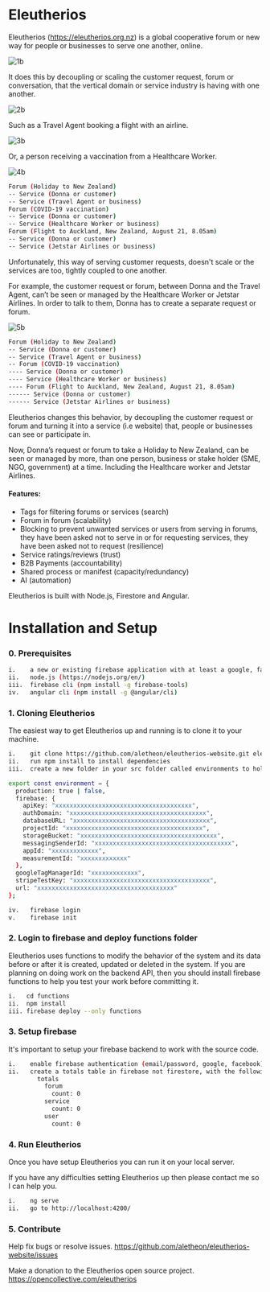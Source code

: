# Eleutherios

Eleutherios (https://eleutherios.org.nz) is a global cooperative forum or new way for people or businesses to serve one another, online.

![1b](./src/assets/1b.jpg)

It does this by decoupling or scaling the customer request, forum or conversation, that the vertical domain or service industry is having with one another.

![2b](./src/assets/2b.jpg)

Such as a Travel Agent booking a flight with an airline.

![3b](./src/assets/3b.jpg)

Or, a person receiving a vaccination from a Healthcare Worker.

![4b](./src/assets/4b.jpg)
```bash
Forum (Holiday to New Zealand)
-- Service (Donna or customer)
-- Service (Travel Agent or business)
Forum (COVID-19 vaccination)
-- Service (Donna or customer)
-- Service (Healthcare Worker or business)
Forum (Flight to Auckland, New Zealand, August 21, 8.05am)
-- Service (Donna or customer)
-- Service (Jetstar Airlines or business)
```

Unfortunately, this way of serving customer requests, doesn't scale or the services are too, tightly coupled to one another.

For example, the customer request or forum, between Donna and the Travel Agent, can’t be seen or managed by the Healthcare Worker or Jetstar Airlines.  In order to talk to them, Donna has to create a separate request or forum.

![5b](./src/assets/5b.jpg)
```bash
Forum (Holiday to New Zealand)
-- Service (Donna or customer)
-- Service (Travel Agent or business)
-- Forum (COVID-19 vaccination)
---- Service (Donna or customer)
---- Service (Healthcare Worker or business)
---- Forum (Flight to Auckland, New Zealand, August 21, 8.05am)
------ Service (Donna or customer)
------ Service (Jetstar Airlines or business)
```

Eleutherios changes this behavior, by decoupling the customer request or forum and turning it into a service (i.e website) that, people or businesses can see or participate in.

Now, Donna’s request or forum to take a Holiday to New Zealand, can be seen or managed by more, than one person, business or stake holder (SME, NGO, government) at a time. Including the Healthcare worker and Jetstar Airlines.

#### Features:

* Tags for filtering forums or services (search)
* Forum in forum (scalability)
* Blocking to prevent unwanted services or users from serving in forums, they have been asked not to serve in or for requesting services, they have been asked not to request (resilience)
* Service ratings/reviews (trust)
* B2B Payments (accountability)
* Shared process or manifest (capacity/redundancy)
* AI (automation)

Eleutherios is built with Node.js, Firestore and Angular.

# Installation and Setup

### 0. Prerequisites

```bash
i.    a new or existing firebase application with at least a google, facebook or email passwordless provider
ii.   node.js (https://nodejs.org/en/)
iii.  firebase cli (npm install -g firebase-tools)
iv.   angular cli (npm install -g @angular/cli)
```

### 1. Cloning Eleutherios

The easiest way to get Eleutherios up and running is to clone it to your machine.

```bash
i.    git clone https://github.com/aletheon/eleutherios-website.git eleutherios-website
ii.   run npm install to install dependencies
iii.  create a new folder in your src folder called environments to hold your environment (environment.prod.ts and environment.ts) variables:
```

```bash
export const environment = {
  production: true | false,
  firebase: {
    apiKey: "xxxxxxxxxxxxxxxxxxxxxxxxxxxxxxxxxxxxxx",
    authDomain: "xxxxxxxxxxxxxxxxxxxxxxxxxxxxxxxxxxxxxx",
    databaseURL: "xxxxxxxxxxxxxxxxxxxxxxxxxxxxxxxxxxxxxx",
    projectId: "xxxxxxxxxxxxxxxxxxxxxxxxxxxxxxxxxxxxxx",
    storageBucket: "xxxxxxxxxxxxxxxxxxxxxxxxxxxxxxxxxxxxxx",
    messagingSenderId: "xxxxxxxxxxxxxxxxxxxxxxxxxxxxxxxxxxxxxx",
    appId: "xxxxxxxxxxxxx",
    measurementId: "xxxxxxxxxxxxx"
  },
  googleTagManagerId: "xxxxxxxxxxxxx",
  stripeTestKey: "xxxxxxxxxxxxxxxxxxxxxxxxxxxxxxxxxxxxxx",
  url: "xxxxxxxxxxxxxxxxxxxxxxxxxxxxxxxxxxxxxx"
};
```
```bash
iv.   firebase login
v.    firebase init
```

### 2. Login to firebase and deploy functions folder

Eleutherios uses functions to modify the behavior of the system and its data before or after it is created, updated or deleted in the system.  If you are planning on doing work on the backend API, then you should install firebase functions to help you test your work before committing it.

```bash
i.   cd functions
ii.  npm install
iii. firebase deploy --only functions
```

### 3. Setup firebase

It's important to setup your firebase backend to work with the source code.

```bash
i.    enable firebase authentication (email/password, google, facebook)
ii.   create a totals table in firebase not firestore, with the following default structure:
        totals
          forum
            count: 0
          service
            count: 0
          user
            count: 0
```

### 4. Run Eleutherios

Once you have setup Eleutherios you can run it on your local server.

If you have any difficulties setting Eleutherios up then please contact me so I can help you.

```bash
i.    ng serve
ii.   go to http://localhost:4200/
```

### 5. Contribute

Help fix bugs or resolve issues.
https://github.com/aletheon/eleutherios-website/issues

Make a donation to the Eleutherios open source project.
https://opencollective.com/eleutherios
